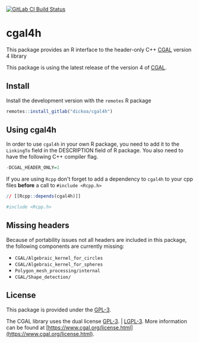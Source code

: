 [![GitLab CI Build
Status](https://gitlab.com/dickoa/cgal4h/badges/master/pipeline.svg)](https://gitlab.com/dickoa/cgal4h/pipelines)


# cgal4h

This package provides an R interface to the header-only C++ [CGAL](https://www.cgal.org) version 4 library

This package is using the latest release of the version 4 of  [CGAL](https://www.cgal.org).

## Install


Install the development version with the `remotes` R package

```r
remotes::install_gitlab("dickoa/cgal4h")
```

## Using cgal4h

In order to use `cgal4h` in your own R package, you need to add it to the `LinkingTo` field in the DESCRIPTION field of R
package. You also need to have the following C++ compiler flag.

```r
-DCGAL_HEADER_ONLY=1
```

If you are using `Rcpp` don't forget to add a dependency to `cgal4h` to your cpp files **before** a call to `#include <Rcpp.h>`

```r
// [[Rcpp::depends(cgal4h)]]

#include <Rcpp.h>
```

## Missing headers

Because of portability issues not all headers are included in this package, the following components are currently missing:

- `CGAL/Algebraic_kernel_for_circles`
- `CGAL/Algebraic_kernel_for_spheres`
- `Polygon_mesh_processing/internal`
- `CGAL/Shape_detection/`

## License

This package is provided under the [GPL-3](https://www.gnu.org/licenses/gpl-3.0.en.html).

The CGAL library uses the dual license [GPL-3](https://www.gnu.org/licenses/gpl-3.0.en.html). | [LGPL-3](https://www.gnu.org/licenses/lgpl-3.0.en.html). More information can be found at [https://www.cgal.org/license.html](https://www.cgal.org/license.html).
